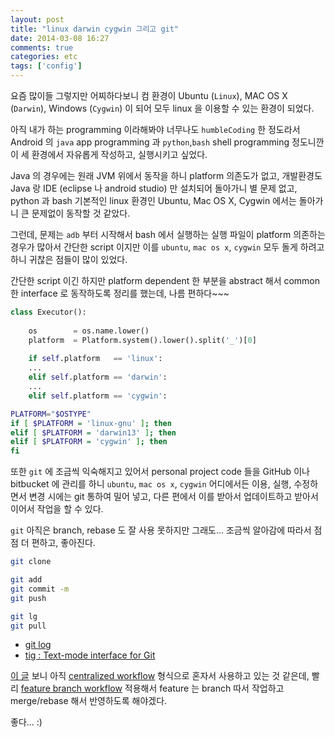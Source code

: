 ```yaml
---
layout: post
title: "linux darwin cygwin 그리고 git"
date: 2014-03-08 16:27
comments: true
categories: etc
tags: ['config']
---
```


요즘 많이들 그렇지만 어찌하다보니 컴 환경이 Ubuntu (`Linux`), MAC OS X (`Darwin`), Windows (`Cygwin`) 이 되어 모두 linux 을 이용할 수 있는 환경이 되었다.

아직 내가 하는 programming 이라해봐야 너무나도 `humbleCoding` 한 정도라서 Android 의 `java` app programming 과 `python`,`bash` shell programming 정도니깐 이 세 환경에서 자유롭게 작성하고, 실행시키고 싶었다.

Java 의 경우에는 원래 JVM 위에서 동작을 하니 platform 의존도가 없고, 개발환경도 Java 랑 IDE (eclipse 나 android studio) 만 설치되어 돌아가니 별 문제 없고, python 과 bash 기본적인 linux 환경인 Ubuntu, Mac OS X, Cygwin 에서는 돌아가니 큰 문제없이 동작할 것 같았다.

<!--more-->

그런데, 문제는 `adb` 부터 시작해서 bash 에서 실행하는 실행 파일이 platform 의존하는 경우가 많아서 간단한 script 이지만 이를 `ubuntu`, `mac os x`, `cygwin` 모두 돌게 하려고 하니 귀찮은 점들이 많이 있었다. 

간단한 script 이긴 하지만 platform dependent 한 부분을 abstract 해서 common 한 interface 로 동작하도록 정리를 했는데, 나름 편하다~~~

```python
class Executor():
        
    os        = os.name.lower()
    platform  = Platform.system().lower().split('_')[0]
            
    if self.platform   == 'linux':
    ...
    elif self.platform == 'darwin':
    ...
    elif self.platform == 'cygwin':
```


```bash
PLATFORM="$OSTYPE"
if [ $PLATFORM = 'linux-gnu' ]; then
elif [ $PLATFORM = 'darwin13' ]; then
elif [ $PLATFORM = 'cygwin' ]; then
fi
```

또한 `git` 에 조금씩 익숙해지고 있어서 personal project code 들을 GitHub 이나 bitbucket 에 관리를 하니 `ubuntu`, `mac os x`, `cygwin` 어디에서든 이용, 실행, 수정하면서 변경 시에는 git 통하여 밀어 넣고, 다른 편에서 이를 받아서 업데이트하고 받아서 이어서 작업을 할 수 있다. 

`git` 아직은 branch, rebase 도 잘 사용 못하지만 그래도... 조금씩 알아감에 따라서 점점 더 편하고, 좋아진다. 

```bash
git clone

git add
git commit -m 
git push

git lg     
git pull
```

* [git log](http://fredkschott.com/post/2014/02/git-log-is-so-2005/)
* [tig : Text-mode interface for Git](https://github.com/jonas/tig)

[이 글](https://www.atlassian.com/git/workflows#!workflow-centralized) 보니 아직 [centralized workflow](https://www.atlassian.com/git/workflows#!workflow-centralized) 형식으로 혼자서 사용하고 있는 것 같은데, 빨리 [feature branch workflow](https://www.atlassian.com/git/workflows#!workflow-feature-branch) 적용해서 feature 는 branch 따서 작업하고 merge/rebase 해서 반영하도록 해야겠다.

좋다... :)
